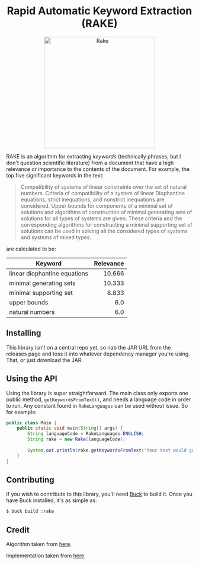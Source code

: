 <h1 align="center">Rapid Automatic Keyword Extraction (RAKE)</h1>

<p align="center">
    <img src="https://images-na.ssl-images-amazon.com/images/I/51jh-BmYlgL._SL1000_.jpg" alt="Rake" width="300" />
<p align="center">

RAKE is an algorithm for extracting *keywords* (technically phrases, but I don't question scientific literature) from a
document that have a high relevance or importance to the contents of the document. For example, the top five significant keywords
in the text:

> Compatibility of systems of linear constraints over the set of natural numbers. Criteria of compatibility of a system of linear Diophantine equations, strict inequations, and nonstrict inequations are considered. Upper bounds for components of a minimal set of solutions and algorithms of construction of minimal generating sets of solutions for all types of systems are given. These criteria and the corresponding algorithms for constructing a minimal supporting set of solutions can be used in solving all the considered types of systems and systems of mixed types.

are calculated to be:

Keyword                       | Relevance
------------------------------|----------:
linear diophantine equations  | 10.666
minimal generating sets       | 10.333
minimal supporting set        | 8.833
upper bounds                  | 6.0
natural numbers               | 6.0

Installing
----------
This library isn't on a central repo yet, so nab the JAR URL from the releases page and toss it into whatever dependency
manager you're using. That, or just download the JAR.

Using the API
-------------
Using the library is super straightforward. The main class only exports one public method, `getKeywordsFromText()`, and 
needs a language code in order to run. Any constant found in `RakeLanguages` can be used without issue. So for example:

```java
public class Main {
    public static void main(String[] args) {
        String languageCode = RakeLanguages.ENGLISH;
        String rake = new Rake(languageCode);
        
        System.out.println(rake.getKeywordsFromText("Your text would go here."));
    }
}
```

Contributing
------------
If you wish to contribute to this library, you'll need [Buck](http://buckbuild.com) to build it. Once you have Buck 
installed, it's as simple as:

```bash
$ buck build :rake
``` 

Credit
------
Algorithm taken from [here](https://www.researchgate.net/publication/227988510_Automatic_Keyword_Extraction_from_Individual_Documents).

Implementation taken from [here](https://github.com/aneesha/RAKE).

